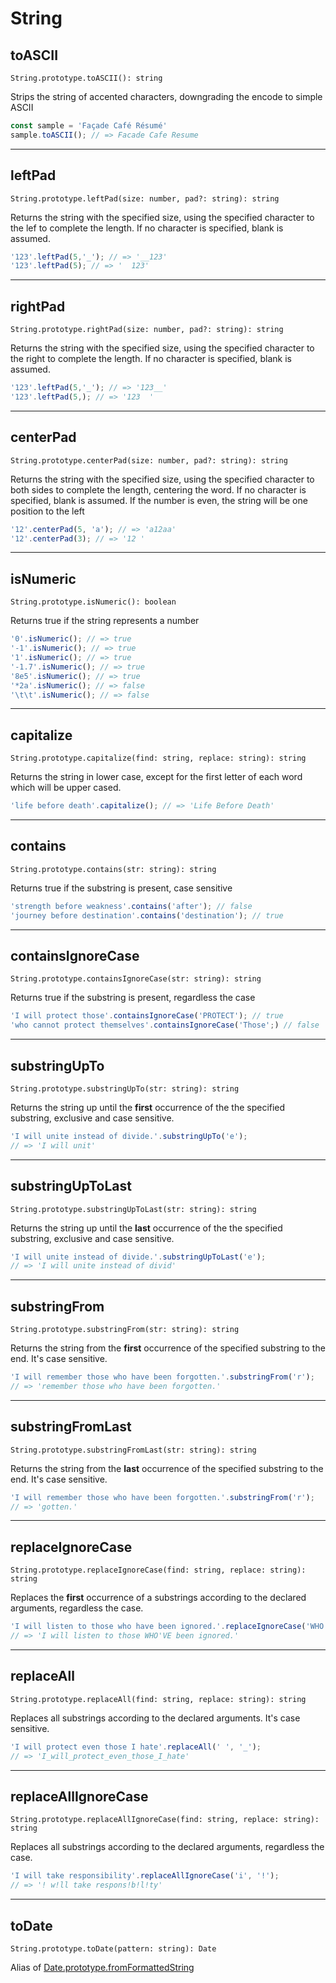 <!-- cSpell: ignore façade café résumé rgotten fromformattedstring divid respons -->
# String

## toASCII

`String.prototype.toASCII(): string`

Strips the string of accented characters, downgrading the encode to simple ASCII

````typescript
const sample = 'Façade Café Résumé'
sample.toASCII(); // => Facade Cafe Resume
````

---

## leftPad

 `String.prototype.leftPad(size: number, pad?: string): string`

Returns the string with the specified size, using the specified character to the lef to complete the length. If no character is specified, blank is assumed.

````typescript
'123'.leftPad(5,'_'); // => '__123'
'123'.leftPad(5); // => '  123'
````

---

## rightPad

`String.prototype.rightPad(size: number, pad?: string): string`

Returns the string with the specified size, using the specified character to the right to complete the length. If no character is specified, blank is assumed.

````typescript
'123'.leftPad(5,'_'); // => '123__'
'123'.leftPad(5,); // => '123  '
````

---

## centerPad

`String.prototype.centerPad(size: number, pad?: string): string`

Returns the string with the specified size, using the specified character to both sides to complete the length, centering the word. If no character is specified, blank is assumed. If the number is even, the string will be one position to the left

````typescript
'12'.centerPad(5, 'a'); // => 'a12aa'
'12'.centerPad(3); // => '12 '
````

---

## isNumeric

`String.prototype.isNumeric(): boolean`

Returns true if the string represents a number

````typescript
'0'.isNumeric(); // => true
'-1'.isNumeric(); // => true
'1'.isNumeric(); // => true
'-1.7'.isNumeric(); // => true
'8e5'.isNumeric(); // => true
'*2a'.isNumeric(); // => false
'\t\t'.isNumeric(); // => false
````

---

## capitalize

`String.prototype.capitalize(find: string, replace: string): string`

Returns the string in lower case, except for the first letter of each word which will be upper cased.

````typescript
'life before death'.capitalize(); // => 'Life Before Death'
````

---

## contains

`String.prototype.contains(str: string): string`

Returns true if the substring is present, case sensitive

````typescript
'strength before weakness'.contains('after'); // false
'journey before destination'.contains('destination'); // true
````

---

## containsIgnoreCase

`String.prototype.containsIgnoreCase(str: string): string`

Returns true if the substring is present, regardless the case

````typescript
'I will protect those'.containsIgnoreCase('PROTECT'); // true
'who cannot protect themselves'.containsIgnoreCase('Those';) // false
````

---

## substringUpTo

`String.prototype.substringUpTo(str: string): string`

Returns the string up until the **first** occurrence of the the specified substring, exclusive and case sensitive.

````typescript
'I will unite instead of divide.'.substringUpTo('e');
// => 'I will unit'
````

---

## substringUpToLast

`String.prototype.substringUpToLast(str: string): string`

Returns the string up until the **last** occurrence of the the specified substring, exclusive and case sensitive.

````typescript
'I will unite instead of divide.'.substringUpToLast('e');
// => 'I will unite instead of divid'
````

---

## substringFrom

`String.prototype.substringFrom(str: string): string`

Returns the string from the **first** occurrence of the specified substring to the end. It's case sensitive.

````typescript
'I will remember those who have been forgotten.'.substringFrom('r');
// => 'remember those who have been forgotten.'
````

---

## substringFromLast

`String.prototype.substringFromLast(str: string): string`

Returns the string from the **last** occurrence of the specified substring to the end. It's case sensitive.

````typescript
'I will remember those who have been forgotten.'.substringFrom('r');
// => 'gotten.'
````

---

## replaceIgnoreCase

`String.prototype.replaceIgnoreCase(find: string, replace: string): string`

Replaces the **first** occurrence of a substrings according to the declared arguments, regardless the case.

````typescript
'I will listen to those who have been ignored.'.replaceIgnoreCase('WHO HAVE', 'WHO\'VE');
// => 'I will listen to those WHO'VE been ignored.'
````

---

## replaceAll

`String.prototype.replaceAll(find: string, replace: string): string`

Replaces all substrings according to the declared arguments. It's case sensitive.

````typescript
'I will protect even those I hate'.replaceAll(' ', '_');
// => 'I_will_protect_even_those_I_hate'
````

---

## replaceAllIgnoreCase

`String.prototype.replaceAllIgnoreCase(find: string, replace: string): string`

Replaces all substrings according to the declared arguments, regardless the case.

````typescript
'I will take responsibility'.replaceAllIgnoreCase('i', '!');
// => '! w!ll take respons!b!l!ty'
````

---

## toDate

`String.prototype.toDate(pattern: string): Date`

Alias of [Date.prototype.fromFormattedString](./date.md#fromformattedstring)

